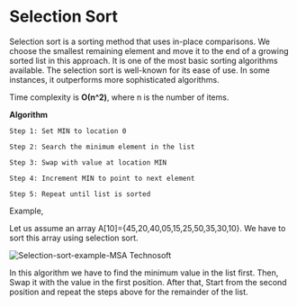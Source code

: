 # Selection Sort



Selection sort is a sorting method that uses in-place comparisons. We choose the smallest remaining element and move it to the end of a growing sorted list in this approach. It is one of the most basic sorting algorithms available. The selection sort is well-known for its ease of use. In some instances, it outperforms more sophisticated algorithms.

Time complexity is **Ο(n^2)**, where n is the number of items.

**Algorithm**

```
Step 1: Set MIN to location 0

Step 2: Search the minimum element in the list

Step 3: Swap with value at location MIN

Step 4: Increment MIN to point to next element

Step 5: Repeat until list is sorted
```

Example,

Let us assume an array A\[10]={45,20,40,05,15,25,50,35,30,10}. We have to sort this array using selection sort.

![Selection-sort-example-MSA Technosoft](https://msatechnosoft.in/blog/wp-content/uploads/2018/09/Selection-sort-example-MSA-Technosoft.png)

In this algorithm we have to find the minimum value in the list first. Then, Swap it with the value in the first position. After that, Start from the second position and repeat the steps above for the remainder of the list.
